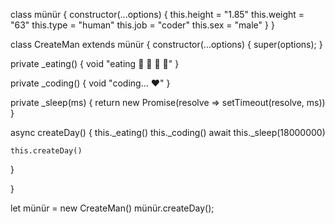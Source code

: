 class münür {
  constructor(...options) {
    this.height = "1.85"
    this.weight = "63"
    this.type = "human"
    this.job = "coder"
    this.sex = "male"
  }
}

class CreateMan extends münür {
  constructor(...options) {
    super(options);
  }
  
  private _eating() {
    void "eating 🍔 🍟 🍗 🥤"
  }
  
  private _coding() {
    void "coding... ❤️"
  }
  
  private _sleep(ms) { return new Promise(resolve => setTimeout(resolve, ms)) }
  
  async createDay() {
    this._eating()
    this._coding()
    await this._sleep(18000000)
    
    this.createDay()
  }
  
}

let münür = new CreateMan()
münür.createDay();
